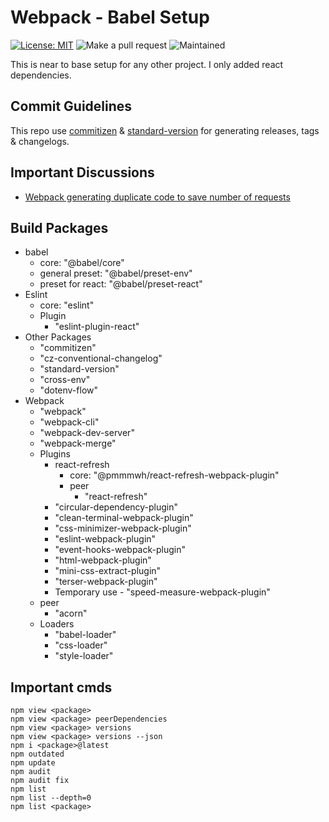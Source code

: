 # Webpack - Babel Setup
[![License: MIT](https://img.shields.io/badge/License-free-blue.svg)](LICENSE)
![Make a pull request](https://img.shields.io/badge/PRs-welcome-blue.svg)
![Maintained](https://img.shields.io/badge/Maintained-Yes-green.svg)

This is near to base setup for any other project.
I only added react dependencies.

## Commit Guidelines

This repo use [commitizen](https://github.com/commitizen/cz-cli) & [standard-version](https://github.com/conventional-changelog/standard-version) for generating releases, tags & changelogs.

## Important Discussions
* [Webpack generating duplicate code to save number of requests](https://github.com/webpack/webpack/issues/13768)

## Build Packages
- babel
  - core: "@babel/core"
  - general preset: "@babel/preset-env"
  - preset for react: "@babel/preset-react" 
- Eslint
  - core: "eslint"
  - Plugin
    - "eslint-plugin-react"
- Other Packages
  - "commitizen"
  - "cz-conventional-changelog"
  - "standard-version"
  - "cross-env"
  - "dotenv-flow"
- Webpack
  - "webpack"
  - "webpack-cli"
  - "webpack-dev-server"
  - "webpack-merge"
  - Plugins
    - react-refresh
      - core: "@pmmmwh/react-refresh-webpack-plugin"
      - peer
        - "react-refresh"
    - "circular-dependency-plugin"
    - "clean-terminal-webpack-plugin"
    - "css-minimizer-webpack-plugin"
    - "eslint-webpack-plugin"
    - "event-hooks-webpack-plugin"
    - "html-webpack-plugin"
    - "mini-css-extract-plugin"
    - "terser-webpack-plugin"
    - Temporary use - "speed-measure-webpack-plugin"
  - peer
    - "acorn"
  - Loaders
    - "babel-loader"
    - "css-loader"
    - "style-loader"

## Important cmds

```
npm view <package>
npm view <package> peerDependencies
npm view <package> versions 
npm view <package> versions --json
npm i <package>@latest
npm outdated  
npm update
npm audit
npm audit fix
npm list
npm list --depth=0
npm list <package>
```